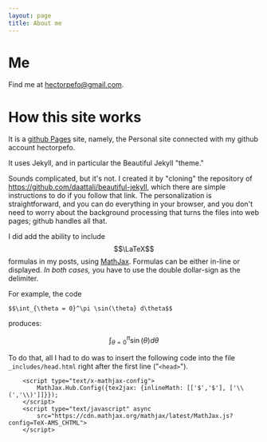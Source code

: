 ```yaml
---
layout: page
title: About me
---
```


Me
==

Find me at hectorpefo@gmail.com.


How this site works
===================

It is a [github Pages](https://pages.github.com/) site, namely, the Personal site connected with my github account hectorpefo.

It uses Jekyll, and in particular the Beautiful Jekyll "theme." 

Sounds complicated, but it's not. I created it by "cloning" the repository of https://github.com/daattali/beautiful-jekyll, which there are simple instructions to do if you follow that link. The personalization is straightforward, and you can do everything in your browser, and you don't need to worry about the background processing that turns the files into web pages; github handles all that.

I did add the ability to include $$\LaTeX$$ formulas in my posts, using [MathJax](https://www.mathjax.org/). Formulas can be either in-line or displayed. _In both cases,_ you have to use the double dollar-sign as the delimiter.

For example, the code

```
$$\int_{\theta = 0}^\pi \sin(\theta} d\theta$$
```

produces:

$$ \int_{\theta = 0}^\pi \sin(\theta) d\theta $$

To do that, all I had to do was to insert the following code into the file `_includes/head.html` right after the first line ("`<head>`"). 
```
    <script type="text/x-mathjax-config">
        MathJax.Hub.Config({tex2jax: {inlineMath: [['$','$'], ['\\(','\\)']]}});
    </script>
    <script type="text/javascript" async
        src="https://cdn.mathjax.org/mathjax/latest/MathJax.js?config=TeX-AMS_CHTML">
    </script>
```
